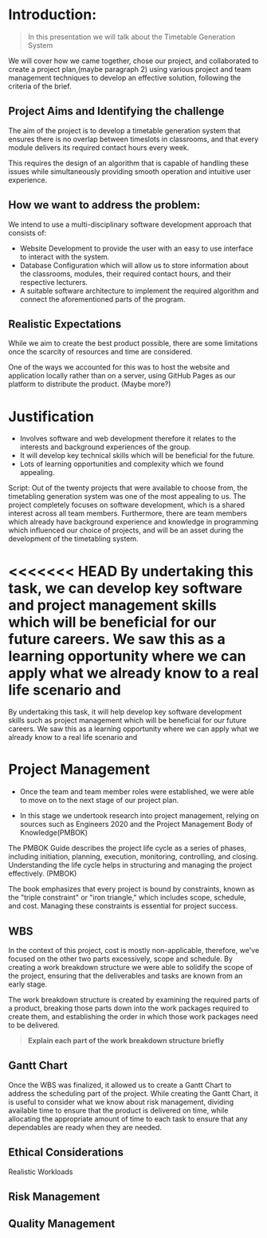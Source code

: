 
# Introduction: 

>In this presentation we will talk about the Timetable Generation System
>
 We will cover how we came together, chose our project, and collaborated to create a project plan,(maybe paragraph 2) using various project and team management techniques to develop an effective solution, following the criteria of the brief.

## Project Aims and Identifying the challenge
The aim of the project is to develop a timetable generation system that ensures there is no overlap between timeslots in classrooms, and that every module delivers its required contact hours every week. 

This requires the design of an algorithm that is capable of handling these issues while simultaneously providing smooth operation and intuitive user experience.

## How we want to address the problem:

We intend to use a multi-disciplinary software development approach that consists of:

- Website Development to provide the user with an easy to use interface to interact with the system. 
- Database Configuration which will allow us to store information about the classrooms, modules, their required contact hours, and their respective lecturers. 
- A suitable software architecture to implement the required algorithm and connect the aforementioned parts of the program. 


## Realistic Expectations

While we aim to create the best product possible, there are some limitations once the scarcity of resources and time are considered. 

One of the ways we accounted for this was to host the website and application locally rather than on a server, using GitHub Pages as our platform to distribute the product.
(Maybe more?)


# Justification

- Involves software and web development therefore it relates to the interests and background experiences of the group.
- It will develop key technical skills which will be beneficial for the future.
- Lots of learning opportunities and complexity which we found appealing.


Script:
Out of the twenty projects that were available to choose from, the timetabling generation system was one of the most appealing to us. The project completely focuses on software development, which is a shared interest across all team members. Furthermore, there are team members which already have background experience and knowledge in programming which influenced our choice of projects, and will be an asset during the development of the timetabling system. 

<<<<<<< HEAD
By undertaking this task, we can develop key software and project management skills which will be beneficial for our future careers. We saw this as a learning opportunity where we can apply what we already know to a real life scenario and 
=======
By undertaking this task, it will help develop key software development skills such as project management which will be beneficial for our future careers. We saw this as a learning opportunity where we can apply what we already know to a real life scenario and 

# Project Management

- Once the team and team member roles were established, we were able to move on to the next stage of our project plan.

- In this stage we undertook research into project management, relying on sources such as Engineers 2020 and the Project Management Body of Knowledge(PMBOK)

The PMBOK Guide describes the project life cycle as a series of phases, including initiation, planning, execution, monitoring, controlling, and closing. Understanding the life cycle helps in structuring and managing the project effectively. (PMBOK)

The book emphasizes that every project is bound by constraints, known as the "triple constraint" or "iron triangle," which includes scope, schedule, and cost. Managing these constraints is essential for project success.

## WBS

In the context of this project, cost is mostly non-applicable, therefore, we've focused on the other two parts excessively, scope and schedule. By creating a work breakdown structure we were able to solidify the scope of the project, ensuring that the deliverables and tasks are known from an early stage. 

The work breakdown structure is created by examining the required parts of a product, breaking those parts down into the work packages required to create them, and establishing the order in which those work packages need to be delivered. 

> **Explain each part of the work breakdown structure briefly**

## Gantt Chart 

Once the WBS was finalized, it allowed us to create a Gantt Chart to address the scheduling part of the project. 
While creating the Gantt Chart, it is useful to consider what we know about risk management, dividing available time to ensure that the product is delivered on time, while allocating the appropriate amount of time to each task to ensure that any dependables are ready when they are needed. 


## Ethical Considerations

Realistic Workloads


## Risk Management


## Quality Management





